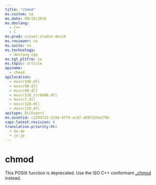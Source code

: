 ```yaml
---
title: "chmod"
ms.custom: na
ms.date: 09/19/2016
ms.devlang: 
  - C++
  - C
ms.prod: visual-studio-dev14
ms.reviewer: na
ms.suite: na
ms.technology: 
  - devlang-cpp
ms.tgt_pltfrm: na
ms.topic: article
apiname: 
  - chmod
apilocation: 
  - msvcr100.dll
  - msvcr90.dll
  - msvcr80.dll
  - msvcr110_clr0400.dll
  - msvcrt.dll
  - msvcr120.dll
  - msvcr110.dll
apitype: DLLExport
ms.assetid: c3294722-2194-4ff4-ac87-d69f155e279b
caps.latest.revision: 6
translation.priority.ht: 
  - de-de
  - ja-jp
---
```

# chmod
This POSIX function is deprecated. Use the ISO C++ conformant [_chmod](../vs140/_chmod--_wchmod.md) instead.
